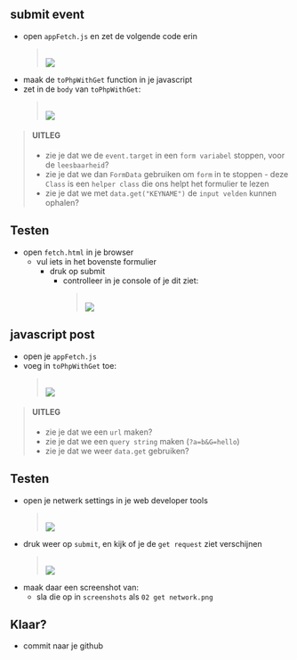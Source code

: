 ## submit event


- open `appFetch.js` en zet de volgende code erin
    > </br>![](img/getjs.PNG)
- maak de `toPhpWithGet` function in je javascript
- zet in de `body` van `toPhpWithGet`:
    > </br>![](img/logform.PNG)


> #### UITLEG
> - zie je dat we de `event.target` in een `form variabel` stoppen, voor de `leesbaarheid`?
> - zie je dat we dan `FormData` gebruiken om `form` in te stoppen
>       - deze `Class` is een `helper class` die ons helpt het formulier te lezen
> - zie je dat we met `data.get("KEYNAME")` de `input velden` kunnen ophalen?

## Testen

- open `fetch.html` in je browser
    - vul iets in het bovenste formulier
        - druk op submit
            - controlleer in je console of je dit ziet:
                > </br>![](img/wonder.PNG)

## javascript post


- open je `appFetch.js`
- voeg in `toPhpWithGet` toe:
    > </br>![](img/fetchGet.PNG)

> #### UITLEG
> - zie je dat we een `url` maken?
> - zie je dat we een `query string` maken (`?a=b&G=hello`)
> - zie je dat we weer `data.get` gebruiken?


## Testen

- open je netwerk settings in je web developer tools
    > </br>![](img/network.PNG)
- druk weer op `submit`, en kijk of je de `get request` ziet verschijnen
    > </br>![](img/getreq.PNG)
- maak daar een screenshot van:
    - sla die op in `screenshots` als `02 get network.png`

 ## Klaar?
- commit naar je github